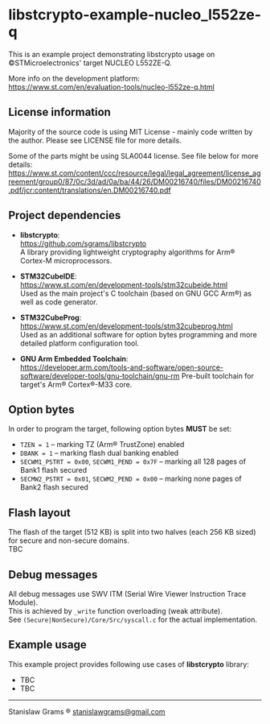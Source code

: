# libstcrypto-example-nucleo_l552ze-q
This is an example project demonstrating libstcrypto usage on ©STMicroelectronics' target NUCLEO L552ZE-Q.

More info on the development platform: \
https://www.st.com/en/evaluation-tools/nucleo-l552ze-q.html

## License information
Majority of the source code is using MIT License - mainly code written by the author.
Please see LICENSE file for more details.

Some of the parts might be using SLA0044 license. See file below for more details: \
https://www.st.com/content/ccc/resource/legal/legal_agreement/license_agreement/group0/87/0c/3d/ad/0a/ba/44/26/DM00216740/files/DM00216740.pdf/jcr:content/translations/en.DM00216740.pdf

## Project dependencies
- **libstcrypto**: \
https://github.com/sgrams/libstcrypto \
A library providing lightweight cryptography algorithms for Arm® Cortex-M microprocessors.

- **STM32CubeIDE**: \
https://www.st.com/en/development-tools/stm32cubeide.html \
Used as the main project's C toolchain (based on GNU GCC Arm®) as well as code generator.

- **STM32CubeProg**: \
https://www.st.com/en/development-tools/stm32cubeprog.html \
Used as an additional software for option bytes programming and more detailed platform configuration tool.

- **GNU Arm Embedded Toolchain**: \
https://developer.arm.com/tools-and-software/open-source-software/developer-tools/gnu-toolchain/gnu-rm
Pre-built toolchain for target's Arm® Cortex®-M33 core.

## Option bytes
In order to program the target, following option bytes **MUST** be set:
- `TZEN = 1` – marking TZ (Arm® TrustZone) enabled
- `DBANK = 1` – marking flash dual banking enabled 
- `SECWM1_PSTRT = 0x00`, `SECWM1_PEND = 0x7F` – marking all 128 pages of Bank1 flash secured
- `SECMW2_PSTRT = 0x01`, `SECWM2_PEND = 0x00` – marking none pages of Bank2 flash secured 

## Flash layout
The flash of the target (512 KB) is split into two halves (each 256 KB sized) for secure and non-secure domains. \
TBC

## Debug messages
All debug messages use SWV ITM (Serial Wire Viewer Instruction Trace Module). \
This is achieved by `_write` function overloading (weak attribute). \
See `(Secure|NonSecure)/Core/Src/syscall.c` for the actual implementation.

## Example usage
This example project provides following use cases of **libstcrypto** library:
- TBC
- TBC

---
Stanislaw Grams ® <stanislawgrams@gmail.com>
